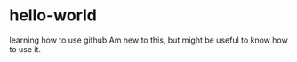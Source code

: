 # hello-world
learning how to use github
Am new to this, but might be useful to know how to use it.
